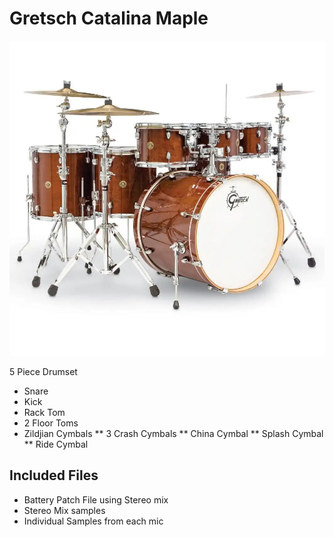 # Gretsch Catalina Maple

![GretschCatalinaMapleDrumset](Resources/adImage.jpg)

5 Piece Drumset
* Snare
* Kick
* Rack Tom
* 2 Floor Toms
* Zildjian Cymbals
** 3 Crash Cymbals
** China Cymbal
** Splash Cymbal
** Ride Cymbal

## Included Files

* Battery Patch File using Stereo mix
* Stereo Mix samples
* Individual Samples from each mic

